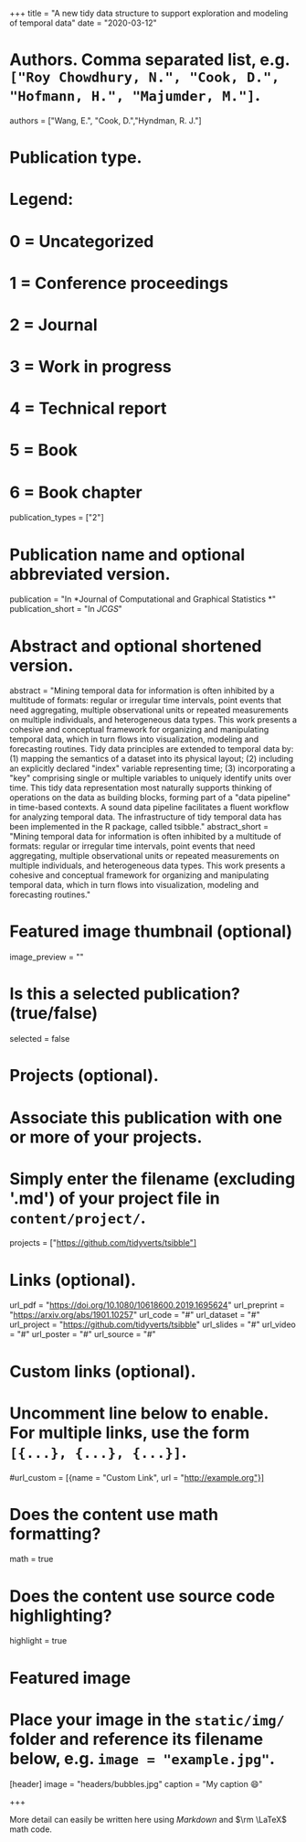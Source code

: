 +++
title = "A new tidy data structure to support exploration and modeling of temporal data"
date = "2020-03-12"

# Authors. Comma separated list, e.g. `["Roy Chowdhury, N.", "Cook, D.", "Hofmann, H.", "Majumder, M."]`.
authors = ["Wang, E.", "Cook, D.","Hyndman, R. J."]

# Publication type.
# Legend:
# 0 = Uncategorized
# 1 = Conference proceedings
# 2 = Journal
# 3 = Work in progress
# 4 = Technical report
# 5 = Book
# 6 = Book chapter
publication_types = ["2"]

# Publication name and optional abbreviated version.
publication = "In *Journal of Computational and Graphical Statistics *"
publication_short = "In *JCGS*"

# Abstract and optional shortened version.
abstract = "Mining temporal data for information is often inhibited by a multitude of formats: regular or irregular time intervals, point events that need aggregating, multiple observational units or repeated measurements on multiple individuals, and heterogeneous data types.  This work presents a cohesive and conceptual framework for organizing and manipulating temporal data, which in turn flows into visualization, modeling and forecasting routines. Tidy data principles are extended to temporal data by: (1) mapping the semantics of a dataset into its physical layout; (2) including an explicitly declared "index" variable representing time; (3) incorporating a "key" comprising single or multiple variables to uniquely identify units over time. This tidy data representation most naturally supports thinking of operations on the data as building blocks, forming part of a "data pipeline" in time-based contexts. A sound data pipeline facilitates a fluent workflow for analyzing temporal data. The infrastructure of tidy temporal data has been implemented in the R package, called tsibble."
abstract_short = "Mining temporal data for information is often inhibited by a multitude of formats: regular or irregular time intervals, point events that need aggregating, multiple observational units or repeated measurements on multiple individuals, and heterogeneous data types.  This work presents a cohesive and conceptual framework for organizing and manipulating temporal data, which in turn flows into visualization, modeling and forecasting routines."

# Featured image thumbnail (optional)
image_preview = ""

# Is this a selected publication? (true/false)
selected = false

# Projects (optional).
#   Associate this publication with one or more of your projects.
#   Simply enter the filename (excluding '.md') of your project file in `content/project/`.
projects = ["https://github.com/tidyverts/tsibble"]

# Links (optional).
url_pdf = "https://doi.org/10.1080/10618600.2019.1695624"
url_preprint = "https://arxiv.org/abs/1901.10257"
url_code = "#"
url_dataset = "#"
url_project = "https://github.com/tidyverts/tsibble"
url_slides = "#"
url_video = "#"
url_poster = "#"
url_source = "#"

# Custom links (optional).
#   Uncomment line below to enable. For multiple links, use the form `[{...}, {...}, {...}]`.
#url_custom = [{name = "Custom Link", url = "http://example.org"}]

# Does the content use math formatting?
math = true

# Does the content use source code highlighting?
highlight = true

# Featured image
# Place your image in the `static/img/` folder and reference its filename below, e.g. `image = "example.jpg"`.
[header]
image = "headers/bubbles.jpg"
caption = "My caption :smile:"

+++

More detail can easily be written here using *Markdown* and $\rm \LaTeX$ math code.
